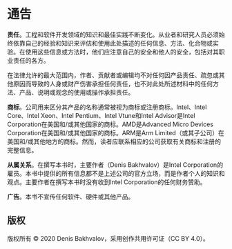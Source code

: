 # 通告 

**责任**。工程和软件开发领域的知识和最佳实践不断变化。从业者和研究人员必须始终依靠自己的经验和知识来评估和使用此处描述的任何信息、方法、化合物或实验。在使用这些信息或方法时，他们应注意自己的安全和他人的安全，包括对其职业责任的各方。

在法律允许的最大范围内，作者、贡献者或编辑均不对任何因产品责任、疏忽或其他原因而导致的人身或财产伤害承担任何责任，也不对此处所述材料中的任何方法、产品、说明或观念的使用或操作承担责任。

**商标**。公司用来区分其产品的名称通常被视为商标或注册商标。Intel、Intel Core、Intel Xeon、Intel Pentium、Intel Vtune和Intel Advisor是Intel Corporation在美国和/或其他国家的商标。AMD是Advanced Micro Devices Corporation在美国和/或其他国家的商标。ARM是Arm Limited（或其子公司）在美国和/或其他地方的商标。然而，读者应联系相应的公司获取有关商标和注册的完整信息。

**从属关系**。在撰写本书时，主要作者（Denis Bakhvalov）是Intel Corporation的雇员。本书中提供的所有信息都不是上述公司的官方立场，而是作者个人的知识和观点。主要作者在撰写本书时没有收到Intel Corporation的任何财务赞助。

**广告**。本书不宣传任何软件、硬件或其他产品。

## 版权 

版权所有 © 2020 Denis Bakhvalov，采用创作共用许可证（CC BY 4.0）。



